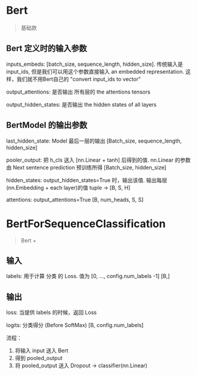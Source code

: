 # Bert
> 基础款

## Bert 定义时的输入参数
inputs_embeds: [batch_size, sequence_length, hidden_size]. 传统输入是 input_ids, 但是我们可以用这个参数直接输入 an embedded representation. 这样，我们就不用Bert自己的 "convert input_ids to vector"

output_attentions: 是否输出 所有层的 the attentions tensors

output_hidden_states: 是否输出 the hidden states of all layers

## BertModel 的输出参数

last_hidden_state: Model 最后一层的输出
[Batch_size, sequence_length, hidden_size]

pooler_output: 把 h_cls 送入 [nn.Linear + tanh] 后得到的值. nn.Linear 的参数由 Next sentence prediction 预训练所得
[Batch_size, hidden_size]

hidden_states: output_hidden_states=True 时，输出该值.  输出每层(nn.Embedding + each layer)的值
tuple -> [B, S, H]

attentions: output_attentions=True
[B, num_heads, S, S]



# BertForSequenceClassification
> Bert + 

## 输入

labels: 用于计算 分类 的 Loss. 值为 [0, ..., config.num_labels -1]
[B,]

## 输出
loss: 当提供 labels 的时候，返回 Loss

logits:  分类得分 (Before SoftMax)
[B, config.num_labels]


流程：
1. 将输入 input 送入 Bert
2. 得到 pooled_output
3. 将 pooled_output 送入 Dropout -> classifier(nn.Linear)